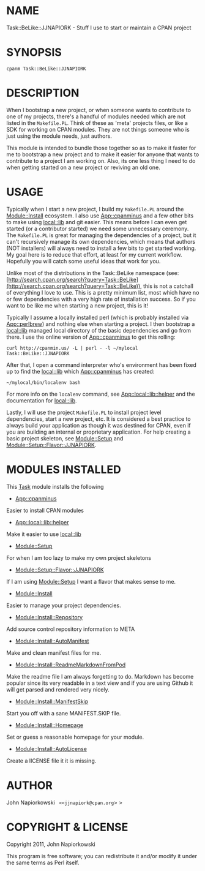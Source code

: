 # NAME

Task::BeLike::JJNAPIORK - Stuff I use to start or maintain a CPAN project

# SYNOPSIS

    cpanm Task::BeLike::JJNAPIORK

# DESCRIPTION

When I bootstrap a new project, or when someone wants to contribute to one of
my projects, there's a handful of modules needed which are not listed in the
`Makefile.PL`.  Think of these as 'meta' projects files, or like a SDK for 
working on CPAN modules.  They are not things someone who is just using the
module needs, just authors.

This module is intended to bundle those together so as to make
it faster for me to bootstrap a new project and to make it easier for anyone
that wants to contribute to a project I am working on.  Also, its one less
thing I need to do when getting started on a new project or reviving an old
one.

# USAGE

Typically when I start a new project, I build my `Makefile.PL` around the
[Module::Install](http://search.cpan.org/perldoc?Module::Install) ecosystem.  I also use [App::cpanminus](http://search.cpan.org/perldoc?App::cpanminus) and a few other bits
to make using [local::lib](http://search.cpan.org/perldoc?local::lib) and git easier.  This means before I can even get
started (or a contributor started) we need some unnecessary ceremony.  The
`Makefile.PL` is great for managing the dependencies of a project, but it
can't recursively manage its own dependencies, which means that authors (NOT
installers) will always need to install a few bits to get started working.  My
goal here is to reduce that effort, at least for my current workflow.  Hopefully
you will catch some useful ideas that work for you.

Unlike most of the distributions in the Task::BeLike namespace (see: 
[http://search.cpan.org/search?query=Task::BeLike](http://search.cpan.org/search?query=Task::BeLike)), this is not a
catchall of everything I love to use.  This is a pretty minimum list, most 
which have no or few dependencies with a very high rate of installation
success.  So if you want to be like me when starting a new project, this is it!

Typically I assume a locally installed perl (which is probably installed via
[App::perlbrew](http://search.cpan.org/perldoc?App::perlbrew)) and nothing else when starting a project.  I then bootstrap a
[local::lib](http://search.cpan.org/perldoc?local::lib) managed local directory of the basic dependencies and go from
there.  I use the online version of [App::cpanminus](http://search.cpan.org/perldoc?App::cpanminus) to get this rolling:

    curl http://cpanmin.us/ -L | perl - -l ~/mylocal Task::BeLike::JJNAPIORK

After that, I open a command interpreter who's environment has been fixed up to
find the [local::lib](http://search.cpan.org/perldoc?local::lib) which [App::cpanminus](http://search.cpan.org/perldoc?App::cpanminus) has created:

    ~/mylocal/bin/localenv bash

For more info on the `localenv` command, see [App::local::lib::helper](http://search.cpan.org/perldoc?App::local::lib::helper) and
the documentation for [local::lib](http://search.cpan.org/perldoc?local::lib).

Lastly, I will use the project `Makefile.PL` to install project level
dependencies, start a new project, etc.  It is considered a best practice to 
always build your application as though it was destined for CPAN, even if you
are building an internal or proprietary application.  For help creating a basic
project skeleton, see [Module::Setup](http://search.cpan.org/perldoc?Module::Setup) and [Module::Setup::Flavor::JJNAPIORK](http://search.cpan.org/perldoc?Module::Setup::Flavor::JJNAPIORK).

# MODULES INSTALLED

This [Task](http://search.cpan.org/perldoc?Task) module installs the following

- [App::cpanminus](http://search.cpan.org/perldoc?App::cpanminus)

Easier to install CPAN modules

- [App::local::lib::helper](http://search.cpan.org/perldoc?App::local::lib::helper)

Make it easier to use [local::lib](http://search.cpan.org/perldoc?local::lib)

- [Module::Setup](http://search.cpan.org/perldoc?Module::Setup)

For when I am too lazy to make my own project skeletons

- [Module::Setup::Flavor::JJNAPIORK](http://search.cpan.org/perldoc?Module::Setup::Flavor::JJNAPIORK)

If I am using [Module::Setup](http://search.cpan.org/perldoc?Module::Setup) I want a flavor that makes sense to me.

- [Module::Install](http://search.cpan.org/perldoc?Module::Install)

Easier to manage your project dependencies.

- [Module::Install::Repository](http://search.cpan.org/perldoc?Module::Install::Repository)

Add source control repository information to META

- [Module::Install::AutoManifest](http://search.cpan.org/perldoc?Module::Install::AutoManifest)

Make and clean manifest files for me.

- [Module::Install::ReadmeMarkdownFromPod](http://search.cpan.org/perldoc?Module::Install::ReadmeMarkdownFromPod)

Make the readme file I am always forgetting to do. Markdown has become
popular since its very readable in a text view and if you are using Github
it will get parsed and rendered very nicely.

- [Module::Install::ManifestSkip](http://search.cpan.org/perldoc?Module::Install::ManifestSkip)

Start you off with a sane MANIFEST.SKIP file.

- [Module::Install::Homepage](http://search.cpan.org/perldoc?Module::Install::Homepage)

Set or guess a reasonable homepage for your module.

- [Module::Install::AutoLicense](http://search.cpan.org/perldoc?Module::Install::AutoLicense)

Create a lICENSE file it it is missing.

# AUTHOR

John Napiorkowski ` <<jjnapiork@cpan.org`> >

# COPYRIGHT & LICENSE

Copyright 2011, John Napiorkowski

This program is free software; you can redistribute it and/or modify it under
the same terms as Perl itself.